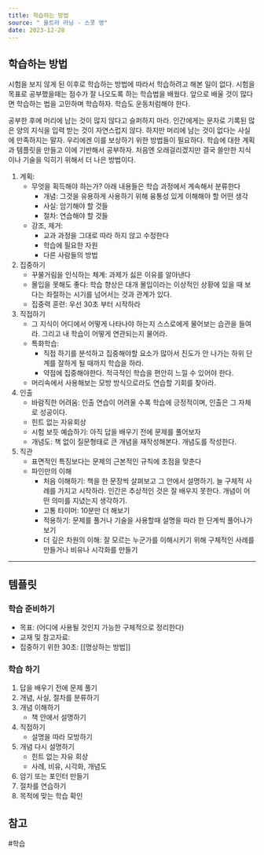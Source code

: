 ```yaml
---
title: 학습하는 방법
source: " 울트라 러닝 - 스콧 영"
date: 2023-12-28
---
```

## 학습하는 방법

시험을 보지 않게 된 이후로 학습하는 방법에 따라서 학습하려고 해본 일이 없다. 시험을 목표로 공부했을때는 점수가 잘 나오도록 하는 학습법을 배웠다. 앞으로 배울 것이 많다면 학습하는 법을 고민하며 학습하자. 학습도 운동처럼해야 한다.

공부한 후에 머리에 남는 것이 많지 않다고 슬퍼하지 마라. 인간에게는 문자로 기록된 많은 양의 지식을 입력 받는 것이 자연스럽지 않다. 하지만 머리에 남는 것이 없다는 사실에 만족하지는 말자. 우리에겐 이를 보상하기 위한 방법들이 필요하다. 학습에 대한 계획과 템플릿을 만들고 이에 기반해서 공부하자. 처음엔 오래걸리겠지만 결국 쓸만한 지식이나 기술을 익히기 위해서 더 나은 방법이다.  

1. 계획: 
	- 무엇을 획득해야 하는가?	아래 내용들은 학습 과정에서 계속해서 분류한다
		- 개념: 그것을 유용하게 사용하기 위해 융통성 있게 이해해야 할 어떤 생각 
		- 사실: 암기해야 할 것들
		- 절차:  연습해야 할 것들
	- 강조, 제거: 
		- 교과 과정을 그대로 따라 하지 않고 수정한다
		- 학습에 필요한 자원
		- 다른 사람들의 방법 
2. 집중하기
	- 꾸물거림을 인식하는 체계: 과제가 싫은 이유를 알아낸다
	- 몰입을 못해도 좋다: 학습 향상은 대개 몰입이라는 이상적인 상황에 있을 때 보다는 좌절하는 시기를 넘어서는 것과 관계가 있다. 
	- 집중력 훈련: 우선 30초 부터 시작하라
3. 직접하기
	- 그 지식이 어디에서 어떻게 나타나야 하는지 스스로에게 물어보는 습관을 들여라. 그리고 내 학습이 어떻게 연관되는지 물어라. 
	- 특화학습: 
		- 직접 하기를 분석하고 집중해야할 요소가 많아서 진도가 안 나가는 하위 단계를 잘하게 될 때까지 학습을 하라. 
		- 약점에 집중해야한다. 적극적인 학습을 편안히 느낄 수 있어야 한다. 
	- 머리속에서 사용해보는 모방 방식으로라도 연습할 기회를 찾아라. 
4. 인출
	- 바람직한 어려움: 인출 연습이 어려울 수록 학습에 긍정적이며, 인출은 그 자체로 성공이다. 
	- 힌트 없는 자유회상
	- 시험 보듯 예습하기: 아직 답을 배우기 전에 문제를 풀어보자
	- 개념도: 책 없이 질문형태로 큰 개념을 재작성해본다. 개념도를 작성한다.
5. 직관
	- 표면적인 특징보다는 문제의 근본적인 규칙에 초점을 맞춘다
	- 파인만의 이해
		- 처음 이해하기: 책을 한 문장씩 살펴보고 그 안에서 설명하기. 늘 구체적 사례를 가지고 시작하라. 인간은 추상적인 것은 잘 배우지 못한다. 개념이 어떤 의미를 지녔는지 생각하기.
		- 고통 타이머: 10분만 더 해보기
		- 적용하기: 문제를 풀거나 기술을 사용할때 설명을 따라 한 단계씩 풀어나가보기
		- 더 깊은 차원의 이해: 잘 모르는 누군가를 이해시키기 위해 구체적인 사례를 만들거나 비유나 시각화를 만들기

---

## 템플릿
### 학습 준비하기
- 목표: (어디에 사용될 것인지 가능한 구체적으로 정리한다)
- 교재 및 참고자료: 
- 집중하기 위한 30초: [[명상하는 방법]]

### 학습 하기
1. 답을 배우기 전에 문제 풀기
2. 개념, 사실, 절차를 분류하기
3. 개념 이해하기
	- 책 안에서 설명하기
4. 직접하기
	- 설명을 따라 모방하기
5. 개념 다시 설명하기
	- 힌트 없는 자유 회상
	- 사례, 비유, 시각화, 개념도
6. 암기 또는 포인터 만들기
7. 절차를 연습하기
8. 목적에 맞는 학습 확인

## 참고

#학습 


